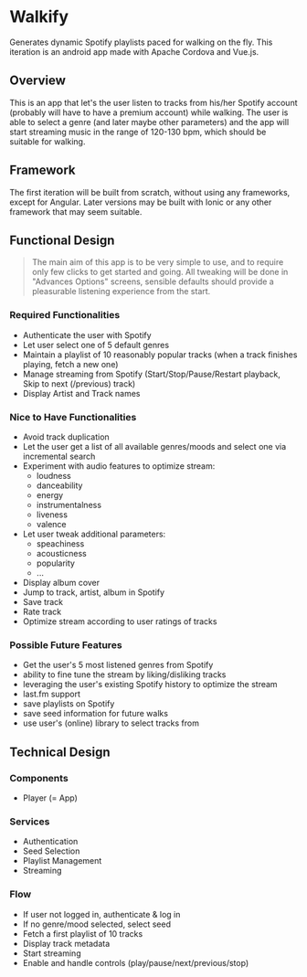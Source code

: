 # Walkify

Generates dynamic Spotify playlists paced for walking on the fly. This iteration is an android app made with Apache Cordova and Vue.js.

## Overview

This is an app that let's the user listen to tracks from his/her Spotify account (probably will have to have a premium account) while walking. The user is able to select a genre (and later maybe other parameters) and the app will start streaming music in the range of 120-130 bpm, which should be suitable for walking.


## Framework

The first iteration will be built from scratch, without using any frameworks, except for Angular. Later versions may be built with Ionic or any other framework that may seem suitable.

## Functional Design

> The main aim of this app is to be very simple to use, and to require only few clicks to get started and going. All tweaking will be done in "Advances Options" screens, sensible defaults should provide a pleasurable listening experience from the start.

### Required Functionalities

* Authenticate the user with Spotify
* Let user select one of 5 default genres
* Maintain a playlist of 10 reasonably popular tracks (when a track finishes playing, fetch a new one)
* Manage streaming from Spotify (Start/Stop/Pause/Restart playback, Skip to next (/previous) track)
* Display Artist and Track names

### Nice to Have Functionalities

* Avoid track duplication
* Let the user get a list of all available genres/moods and select one via incremental search
* Experiment with audio features to optimize stream:
  * loudness
  * danceability
  * energy
  * instrumentalness
  * liveness
  * valence
* Let user tweak additional parameters:
  * speachiness
  * acousticness
  * popularity
  * ...
* Display album cover
* Jump to track, artist, album in Spotify
* Save track
* Rate track
* Optimize stream according to user ratings of tracks

### Possible Future Features

* Get the user's 5 most listened genres from Spotify
* ability to fine tune the stream by liking/disliking tracks
* leveraging the user's existing Spotify history to optimize the stream
* last.fm support
* save playlists on Spotify
* save seed information for future walks
* use user's (online) library to select tracks from

## Technical Design

### Components
* Player (= App)

### Services
* Authentication
* Seed Selection
* Playlist Management
* Streaming
  
### Flow
* If user not logged in, authenticate & log in
* If no genre/mood selected, select seed
* Fetch a first playlist of 10 tracks
* Display track metadata
* Start streaming
* Enable and handle controls (play/pause/next/previous/stop)
